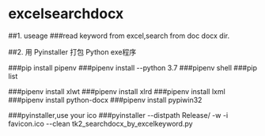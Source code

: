 # excelsearchdocx
##1. useage
###read keyword from excel,search from doc docx dir.

##2. 用 Pyinstaller 打包 Python exe程序

###pip install pipenv
###pipenv install --python 3.7
###pipenv shell
###pip list



###pipenv install xlwt
###pipenv install xlrd
###pipenv install lxml
###pipenv install python-docx
###pipenv install pypiwin32

###pyinstaller,use your ico
###pyinstaller --distpath Release/ -w -i favicon.ico --clean tk2_searchdocx_by_excelkeyword.py
